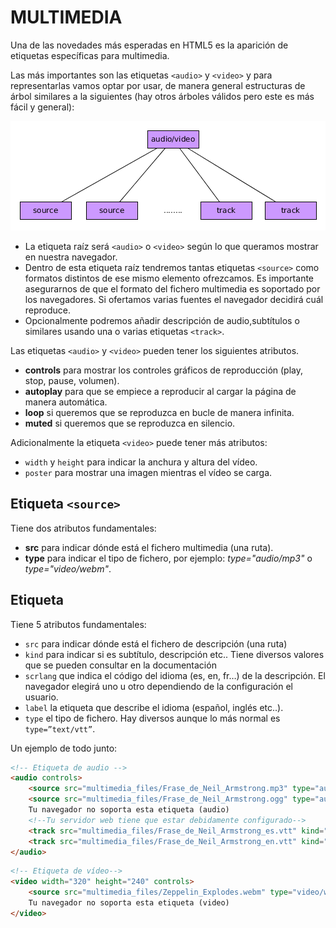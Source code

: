 # **MULTIMEDIA**

Una de las novedades más esperadas en HTML5 es la aparición de etiquetas específicas para multimedia.

Las más importantes son las etiquetas `<audio>` y `<video>` y para representarlas vamos optar por usar, de manera general estructuras de árbol similares a la siguientes (hay otros árboles válidos pero este es más fácil y general):

![DOM.Audio Video](Imagenes/DOM.AudioVideo.png)


- La etiqueta raíz será  `<audio>` o `<video>` según lo que queramos mostrar en nuestra navegador.
- Dentro de esta etiqueta raíz tendremos tantas etiquetas `<source>` como formatos distintos de ese mismo elemento ofrezcamos. Es importante asegurarnos de que el formato del fichero multimedia es soportado por los navegadores. Si ofertamos varias fuentes el navegador decidirá cuál reproduce.
- Opcionalmente podremos añadir descripción de audio,subtítulos o similares usando una o varias etiquetas `<track>`.

Las etiquetas `<audio>` y `<video>` pueden tener los siguientes atributos.

- **controls** para mostrar los controles gráficos de reproducción (play, stop, pause, volumen).
- **autoplay** para que se empiece a reproducir al cargar la página de manera automática.
- **loop** si queremos que se reproduzca en bucle de manera infinita.
- **muted** si queremos que se reproduzca en silencio.

Adicionalmente la etiqueta `<video>` puede tener más atributos:

- `width` y `height` para indicar la anchura y altura del vídeo.
- `poster` para mostrar una imagen mientras el vídeo se carga.

## Etiqueta `<source>`

Tiene dos atributos fundamentales:

- **src** para indicar dónde está el fichero multimedia (una ruta).
- **type** para indicar el tipo de fichero, por ejemplo: _type="audio/mp3"_ o _type="video/webm"_.

## Etiqueta <track>

Tiene 5 atributos fundamentales:

- `src` para indicar dónde está el fichero de descripción (una ruta)
- `kind` para indicar si es subtítulo, descripción etc.. Tiene diversos valores que se pueden consultar en la documentación
- `scrlang` que indica el código del idioma (es, en, fr…) de la descripción. El navegador elegirá uno u otro dependiendo de la configuración el usuario.
- `label` la etiqueta que describe el idioma (español, inglés etc..).
- `type` el tipo de fichero. Hay diversos aunque lo más normal es `type=”text/vtt”`.

Un ejemplo de todo junto:

```html
<!-- Etiqueta de audio -->
<audio controls>
    <source src="multimedia_files/Frase_de_Neil_Armstrong.mp3" type="audio/mp3" />
    <source src="multimedia_files/Frase_de_Neil_Armstrong.ogg" type="audio/ogg" />
    Tu navegador no soporta esta etiqueta (audio)
    <!--Tu servidor web tiene que estar debidamente configurado-->
    <track src="multimedia_files/Frase_de_Neil_Armstrong_es.vtt" kind="subtitles" srclang="es" label="Español" type="text/vtt" />
    <track src="multimedia_files/Frase_de_Neil_Armstrong_en.vtt" kind="subtitles" srclang="en" label="English" type="text/vtt" />
</audio>
```

```html
<!-- Etiqueta de vídeo-->
<video width="320" height="240" controls>
    <source src="multimedia_files/Zeppelin_Explodes.webm" type="video/webm">
    Tu navegador no soporta esta etiqueta (video)
</video>
```
